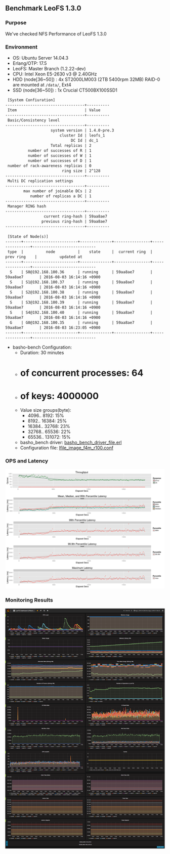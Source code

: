 ## Benchmark LeoFS 1.3.0 

### Purpose
We've checked NFS Performance of LeoFS 1.3.0

### Environment
* OS: Ubuntu Server 14.04.3
* Erlang/OTP: 17.5
* LeoFS: Master Branch (1.2.22-dev)
* CPU: Intel Xeon E5-2630 v3 @ 2.40GHz
* HDD (node[36~50]) : 4x ST2000LM003 (2TB 5400rpm 32MB) RAID-0 are mounted at `/data/`, Ext4
* SSD (node[36~50]) : 1x Crucial CT500BX100SSD1

```
 [System Confiuration]
-----------------------------------+----------
 Item                              | Value
-----------------------------------+----------
 Basic/Consistency level
-----------------------------------+----------
                    system version | 1.4.0-pre.3
                        cluster Id | leofs_1
                             DC Id | dc_1
                    Total replicas | 2
          number of successes of R | 1
          number of successes of W | 1
          number of successes of D | 1
 number of rack-awareness replicas | 0
                         ring size | 2^128
-----------------------------------+----------
 Multi DC replication settings
-----------------------------------+----------
        max number of joinable DCs | 2
           number of replicas a DC | 1
-----------------------------------+----------
 Manager RING hash
-----------------------------------+----------
                 current ring-hash | 59aa8ae7
                previous ring-hash | 59aa8ae7
-----------------------------------+----------

 [State of Node(s)]
-------+------------------------+--------------+----------------+----------------+----------------------------
 type  |          node          |    state     |  current ring  |   prev ring    |          updated at
-------+------------------------+--------------+----------------+----------------+----------------------------
  S    | S0@192.168.100.36      | running      | 59aa8ae7       | 59aa8ae7       | 2016-08-03 16:14:16 +0900
  S    | S1@192.168.100.37      | running      | 59aa8ae7       | 59aa8ae7       | 2016-08-03 16:14:16 +0900
  S    | S2@192.168.100.38      | running      | 59aa8ae7       | 59aa8ae7       | 2016-08-03 16:14:16 +0900
  S    | S3@192.168.100.39      | running      | 59aa8ae7       | 59aa8ae7       | 2016-08-03 16:14:16 +0900
  S    | S4@192.168.100.40      | running      | 59aa8ae7       | 59aa8ae7       | 2016-08-03 16:14:16 +0900
  G    | G0@192.168.100.35      | running      | 59aa8ae7       | 59aa8ae7       | 2016-08-03 16:23:05 +0900
-------+------------------------+--------------+----------------+----------------+----------------------------

```

* basho-bench Configuration:
    * Duration: 30 minutes
    * # of concurrent processes: 64
    * # of keys: 4000000
    * Value size groups(byte):
        *    4096..   8192: 15%
        *    8192..  16384: 25%
        *   16384..  32768: 23%
        *   32768..  65536: 22%
        *   65536.. 131072: 15%
    * basho_bench driver: [basho_bench_driver_file.erl](https://github.com/leo-project/basho_bench/blob/master/src/basho_bench_driver_file.erl)
    * Configuration file: [lfile_image_f4m_r100.conf](lfile_image_f4m_r100.conf)

### OPS and Latency
![ops-latency](summary.png)

### Monitoring Results
![monitoring-results](grafana.png)
